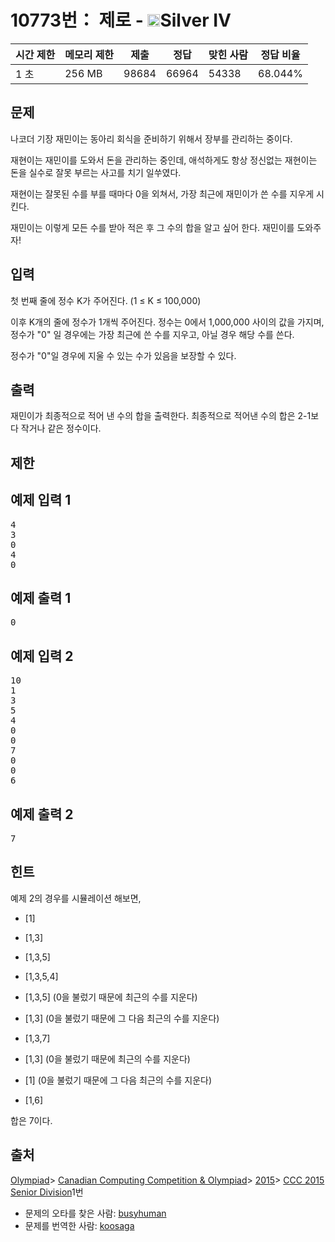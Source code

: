 # 10773번： 제로 - <img src="https://static.solved.ac/tier_small/7.svg" style="height:20px" />Silver IV


| 시간 제한 | 메모리 제한 | 제출 | 정답 | 맞힌 사람 | 정답 비율 |
| --- | --- | --- | --- | --- | --- |
| 1 초 | 256 MB | 98684 | 66964 | 54338 | 68.044% |


## 문제


나코더 기장 재민이는 동아리 회식을 준비하기 위해서 장부를 관리하는 중이다.

재현이는 재민이를 도와서 돈을 관리하는 중인데, 애석하게도 항상 정신없는 재현이는 돈을 실수로 잘못 부르는 사고를 치기 일쑤였다.

재현이는 잘못된 수를 부를 때마다 0을 외쳐서, 가장 최근에 재민이가 쓴 수를 지우게 시킨다.

재민이는 이렇게 모든 수를 받아 적은 후 그 수의 합을 알고 싶어 한다. 재민이를 도와주자!




## 입력


첫 번째 줄에 정수 K가 주어진다. (1 ≤ K ≤ 100,000)

이후 K개의 줄에 정수가 1개씩 주어진다. 정수는 0에서 1,000,000 사이의 값을 가지며, 정수가 "0" 일 경우에는 가장 최근에 쓴 수를 지우고, 아닐 경우 해당 수를 쓴다.

정수가 "0"일 경우에 지울 수 있는 수가 있음을 보장할 수 있다.




## 출력


재민이가 최종적으로 적어 낸 수의 합을 출력한다. 최종적으로 적어낸 수의 합은 2-1보다 작거나 같은 정수이다.



## 제한




## 예제 입력 1


<pre>4
3
0
4
0
</pre>


## 예제 출력 1


<pre>0
</pre>




## 예제 입력 2


<pre>10
1
3
5
4
0
0
7
0
0
6
</pre>


## 예제 출력 2


<pre>7
</pre>




## 힌트


예제 2의 경우를 시뮬레이션 해보면,

- [1]

- [1,3]

- [1,3,5]

- [1,3,5,4]

- [1,3,5] (0을 불렀기 때문에 최근의 수를 지운다)

- [1,3] (0을 불렀기 때문에 그 다음 최근의 수를 지운다)

- [1,3,7]

- [1,3] (0을 불렀기 때문에 최근의 수를 지운다)

- [1] (0을 불렀기 때문에 그 다음 최근의 수를 지운다)

- [1,6]


합은 7이다.





## 출처


[Olympiad](/category/2)> [Canadian Computing Competition & Olympiad](/category/173)> [2015](/category/315)> [CCC 2015 Senior Division](/category/detail/1345)1번
- 문제의 오타를 찾은 사람: [busyhuman](/user/busyhuman)
- 문제를 번역한 사람: [koosaga](/user/koosaga)




